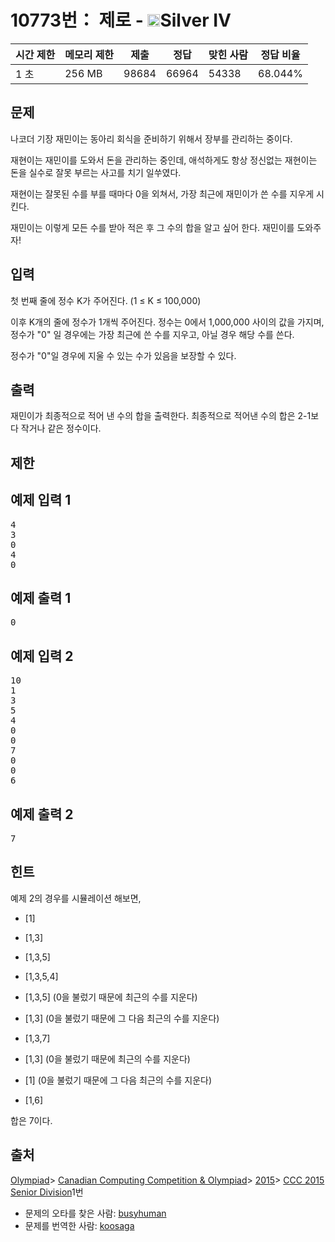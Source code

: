 # 10773번： 제로 - <img src="https://static.solved.ac/tier_small/7.svg" style="height:20px" />Silver IV


| 시간 제한 | 메모리 제한 | 제출 | 정답 | 맞힌 사람 | 정답 비율 |
| --- | --- | --- | --- | --- | --- |
| 1 초 | 256 MB | 98684 | 66964 | 54338 | 68.044% |


## 문제


나코더 기장 재민이는 동아리 회식을 준비하기 위해서 장부를 관리하는 중이다.

재현이는 재민이를 도와서 돈을 관리하는 중인데, 애석하게도 항상 정신없는 재현이는 돈을 실수로 잘못 부르는 사고를 치기 일쑤였다.

재현이는 잘못된 수를 부를 때마다 0을 외쳐서, 가장 최근에 재민이가 쓴 수를 지우게 시킨다.

재민이는 이렇게 모든 수를 받아 적은 후 그 수의 합을 알고 싶어 한다. 재민이를 도와주자!




## 입력


첫 번째 줄에 정수 K가 주어진다. (1 ≤ K ≤ 100,000)

이후 K개의 줄에 정수가 1개씩 주어진다. 정수는 0에서 1,000,000 사이의 값을 가지며, 정수가 "0" 일 경우에는 가장 최근에 쓴 수를 지우고, 아닐 경우 해당 수를 쓴다.

정수가 "0"일 경우에 지울 수 있는 수가 있음을 보장할 수 있다.




## 출력


재민이가 최종적으로 적어 낸 수의 합을 출력한다. 최종적으로 적어낸 수의 합은 2-1보다 작거나 같은 정수이다.



## 제한




## 예제 입력 1


<pre>4
3
0
4
0
</pre>


## 예제 출력 1


<pre>0
</pre>




## 예제 입력 2


<pre>10
1
3
5
4
0
0
7
0
0
6
</pre>


## 예제 출력 2


<pre>7
</pre>




## 힌트


예제 2의 경우를 시뮬레이션 해보면,

- [1]

- [1,3]

- [1,3,5]

- [1,3,5,4]

- [1,3,5] (0을 불렀기 때문에 최근의 수를 지운다)

- [1,3] (0을 불렀기 때문에 그 다음 최근의 수를 지운다)

- [1,3,7]

- [1,3] (0을 불렀기 때문에 최근의 수를 지운다)

- [1] (0을 불렀기 때문에 그 다음 최근의 수를 지운다)

- [1,6]


합은 7이다.





## 출처


[Olympiad](/category/2)> [Canadian Computing Competition & Olympiad](/category/173)> [2015](/category/315)> [CCC 2015 Senior Division](/category/detail/1345)1번
- 문제의 오타를 찾은 사람: [busyhuman](/user/busyhuman)
- 문제를 번역한 사람: [koosaga](/user/koosaga)




